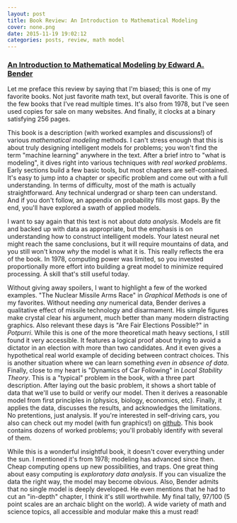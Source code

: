 ```yaml
---
layout: post
title: Book Review: An Introduction to Mathematical Modeling
cover: none.png
date: 2015-11-19 19:02:12 
categories: posts, review, math model
---
```


### [An Introduction to Mathematical Modeling by Edward A. Bender](https://books.google.com/books?id=adf515kSDOkC)

Let me preface this review by saying that I'm biased; this is one of my favorite books.  Not just favorite math text, but overall favorite.  This is one of the few books that I've read multiple times.  It's also from 1978, but I've seen used copies for sale on many websites.  And finally, it clocks at a binary satisfying 256 pages.

This book is a description (with worked examples and discussions!) of various *mathematical modeling* methods.  I can't stress enough that this is about truly designing intelligent models for problems; you won't find the term "machine learning" anywhere in the text.  After a brief intro to "what is modeling", it dives right into various techniques *with real worked problems*.  Early sections build a few basic tools, but most chapters are self-contained.  It's easy to jump into a chapter or specific problem and come out with a full understanding.  In terms of difficulty, most of the math is actually straightforward.  Any technical undergrad or sharp teen can understand.  And if you don't follow, an appendix on probability fills most gaps.  By the end, you'll have explored a swath of applied models.

I want to say again that this text is not about *data analysis*.  Models are fit and backed up with data as appropriate, but the emphasis is on understanding how to construct intelligent models.  Your latest neural net might reach the same conclusions, but it will require mountains of data, and you still won't know *why* the model is what it is.  This really reflects the era of the book.  In 1978, computing power was limited, so you invested proportionally more effort into building a great model to minimize required processing.  A skill that's still useful today.

Without giving away spoilers, I want to highlight a few of the worked examples.  "The Nuclear Missile Arms Race" in *Graphical Methods* is one of my favorites.  Without needing *any* numerical data, Bender derives a qualitative effect of missile technology and disarmament.  His simple figures make crystal clear his argument, much better than many modern distracting graphics.  Also relevant these days is "Are Fair Elections Possible?" in *Potpurri*.  While this is one of the more theoretical math heavy sections, I still found it very accessible.  It features a logical proof about trying to avoid a dictator in an election with more than two candidates.  And it even gives a hypothetical real world example of deciding between contract choices.  This is another situation where we can learn something *even in absence of data*.  Finally, close to my heart is "Dynamics of Car Following" in *Local Stability Theory*.  This is a "typical" problem in the book, with a three part description.  After laying out the basic problem, it shows a short table of data that we'll use to build or verify our model.  Then it derives a reasonable model from first principles in (physics, biology, economics, etc).  Finally, it applies the data, discusses the results, and acknowledges the limitations.  No pretentions, just analysis.  If you're interested in self-driving cars, you also can check out my model (with fun graphics!) on [github](https://github.com/dvbuntu/oddities).  This book contains dozens of worked problems; you'll probably identify with several of them.

While this is a wonderful insightful book, it doesn't cover everything under the sun.  I mentioned it's from 1978; modeling has advanced since then.  Cheap computing opens up new possibilities, and traps.  One great thing about easy computing is *exploratory data analysis*.  If you can visualize the data the right way, the model may become obvious.  Also, Bender admits that no single model is deeply developed.  He even mentions that he had to cut an "in-depth" chapter, I think it's still worthwhile.  My final tally, 97/100 (5 point scales are an archaic blight on the world).  A wide variety of math and science topics, all accessible and modular make this a must read!
